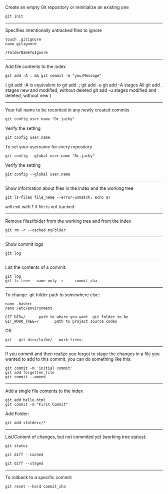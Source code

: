 Create an empty Git repository or reinitialize an existing one
```
git init
```
__________
Specifies intentionally untracked files to ignore
```
touch .gitignore
nano gitignore

/FolderNameToIgnore
```
__________
Add file contents to the index
```
git add -A . && git commit -m "yourMessage"
```

(
git add -A is equivalent to  git add .; git add -u
git add -A stages All
git add . stages new and modified, without deleted
git add -u stages modified and deleted, without new
)
__________
Your full name to be recorded in any newly created commits
```
git config user.name "Dr.jacky"
```
Verify the setting
```
git config user.name
```
To set your username for every repository
```
git config --global user.name "Dr.jacky"
```
Verify the setting
```
git config --global user.name
```
__________
Show information about files in the index and the working tree
```
git ls-files file_name --error-unmatch; echo $?
```
will exit with 1 if file is not tracked
__________
Remove files/folder from the working tree and from the index
```
git rm -r --cached myFolder
```
__________
Show commit logs
```
git log
```
__________
List the contents of a commit:
```
git log
git ls-tree --name-only -r     commit_sha
```
__________
To change .git folder path to somewhere else:
```
nano .bashrc
nano /etc/environment

GIT_DIR=/      path to where you want .git folder to be
GIT_WORK_TREE=/       path to project source codes
```
OR
```
git --git-dir=/to/be/ --work-tree=.
```
__________
If you commit and then realize you forgot to stage the changes in a file you wanted to add to this commit, you can do something like this:
```
git commit -m 'initial commit'
git add forgotten_file
git commit --amend
```
__________
Add a single file contents to the index
```
git add hello.html
git commit -m "First Commit"
```
Add Folder:
```
git add <folder>/*
```
__________
List/Content of changes, but not commited yet (working tree status):
```
git status
```
```
git diff --cached
```
```
git diff --staged
```
_______________________________________________________

To rollback to a specific commit:
```
git reset --hard commit_sha
```
